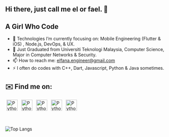 ## Hi there, just call me el or fael. 👋 
   ## A Girl Who Code


- 🔭 Technologies I’m currently focusing on: Mobile Engineering (Flutter & iOS) , Node.js, DevOps, & UX.
- 🌱 Just Graduated from Universiti Teknologi Malaysia, Computer Science, Major in Computer Networks & Security.
- 📫 How to reach me: elfana.engineer@gmail.com 
- ⚡ I often do codes with  C++, Dart, Javascript, Python & Java sometimes.

## ✉️ Find me on:


<p align="left">
 <a href="https://www.linkedin.com/in/elfana-anamta-chatya/" target="_blank" rel="noopener noreferrer"> <img src="https://cdn.jsdelivr.net/npm/simple-icons@v3/icons/linkedin.svg" alt="Python" height="35" style="vertical-align:top; margin:4px"></a>
 <a href="https://twitter.com/elfaael" target="_blank" rel="noopener noreferrer"> <img src="https://cdn.jsdelivr.net/npm/simple-icons@v3/icons/twitter.svg" alt="Python" height="35" style="vertical-align:top; margin:4px"></a>
   <a href="https://www.behance.net/elfaael" target="_blank" rel="noopener noreferrer"> <img src="https://cdn.jsdelivr.net/npm/simple-icons@v3/icons/behance.svg" alt="Python" height="35" style="vertical-align:top; margin:4px"></a>
      <a href="https://open.spotify.com/playlist/1qdTIddmzSxZDOcjjjnnnn" target="_blank" rel="noopener noreferrer"> <img src="https://cdn.jsdelivr.net/npm/simple-icons@v3/icons/spotify.svg" alt="Python" height="35" style="vertical-align:top; margin:4px"></a>
    <a href="https://www.goodreads.com/user/show/130224185-elfaael" target="_blank" rel="noopener noreferrer"> <img src="https://cdn.jsdelivr.net/npm/simple-icons@v3/icons/goodreads.svg" alt="Python" height="35" style="vertical-align:top; margin:4px"></a>
</p>

<br />

![Top Langs](https://github-readme-stats.vercel.app/api/top-langs/?username=codesbyel&theme=tokyonight)



<!--
**codesbyel/codesbyel** is a ✨ _special_ ✨ repository because its `README.md` (this file) appears on your GitHub profile. 
- 💬 Ask me about ...
- 😄 Pronouns: ...
- ⚡ Fun fact: ...
-->
